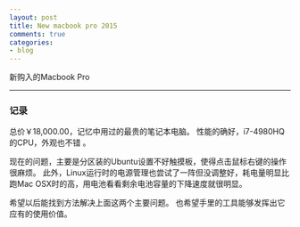 ```yaml
---
layout: post
title: New macbook pro 2015
comments: true
categories:
- blog
---
```


新购入的Macbook Pro

---

### 记录

总价￥18,000.00，记忆中用过的最贵的笔记本电脑。
性能的确好，i7-4980HQ的CPU，外观也不错 。

现在的问题，主要是分区装的Ubuntu设置不好触摸板，使得点击鼠标右键的操作很麻烦。
此外，Linux运行时的电源管理也尝试了一阵但没调整好，耗电量明显比跑Mac OSX时的高，用电池看看剩余电池容量的下降速度就很明显。

希望以后能找到方法解决上面这两个主要问题。
也希望手里的工具能够发挥出它应有的使用价值。
